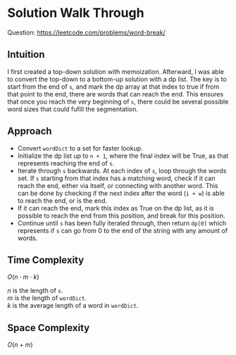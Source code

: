 # Solution Walk Through
Question: https://leetcode.com/problems/word-break/

## Intuition
I first created a top-down solution with memoization. Afterward, I was able to convert the top-down to a bottom-up solution with a dp list. The key is to start from the end of `s`, and mark the dp array at that index to true if from that point to the end, there are words that can reach the end. This ensures that once you reach the very beginning of `s`, there could be several possible word sizes that could fufill the segmentation.

## Approach
- Convert `wordDict` to a set for faster lookup.
- Initialize the dp list up to `n + 1`, where the final index will be True, as that represents reaching the end of `s`.
- Iterate through `s` backwards. At each index of `s`, loop through the words set. If `s` starting from that index has a matching word, check if it can reach the end, either via itself, or connecting with another word. This can be done by checking if the next index after the word (`i + w`) is able to reach the end, or is the end.
- If it can reach the end, mark this index as True on the dp list, as it is possible to reach the end from this position, and break for this position.
- Continue until `s` has been fully iterated through, then return `dp[0]` which represents if `s` can go from 0 to the end of the string with any amount of words.

## Time Complexity
$O(n \cdot m \cdot k)$

$n$ is the length of `s`. \
$m$ is the length of `wordDict`. \
$k$ is the average length of a word in `wordDict`.

## Space Complexity
$O(n + m)$
